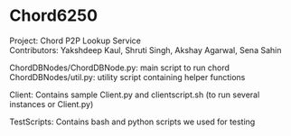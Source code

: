 # Chord6250

Project: Chord P2P Lookup Service <br>
Contributors: Yakshdeep Kaul, Shruti Singh, Akshay Agarwal, Sena Sahin

ChordDBNodes/ChordDBNode.py: main script to run chord<br>
ChordDBNodes/util.py: utility script containing helper functions

Client: Contains sample Client.py and clientscript.sh (to run several instances or Client.py)

TestScripts: Contains bash and python scripts we used for testing
